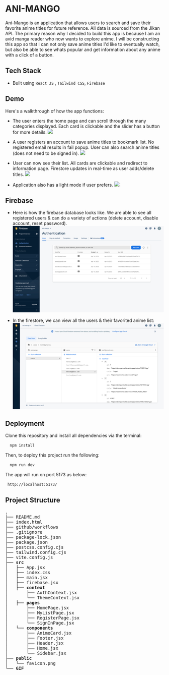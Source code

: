 # ANI-MANGO

Ani-Mango is an application that allows users to search and save their favorite anime titles for future reference. All data is sourced from the Jikan API. The primary reason why I decided to build this app is because I am an avid manga reader who now wants to explore anime. I will be constructing this app so that I can not only save anime titles I'd like to eventually watch, but also be able to see whats popular and get information about any anime with a click of a button.

## Tech Stack

- Built using `React JS` , `Tailwind CSS`, `Firebase`

## Demo

Here's a walkthrough of how the app functions:

- The user enters the home page and can scroll through the many categories displayed. Each card is clickable and the slider has a button for more details.
  ![](https://github.com/Tanzil748/ani-man_go/blob/main/gif/ani-mango_display.gif)
  <br/>
- A user registers an account to save anime titles to bookmark list. No registered email results in fail popup. User can also search anime titles (does not need to be signed in).
  ![](https://github.com/Tanzil748/ani-man_go/blob/main/gif/ani-mango_display.gif)
  <br/>

- User can now see their list. All cards are clickable and redirect to information page. Firestore updates in real-time as user adds/delete titles.
  ![](https://github.com/Tanzil748/ani-man_go/blob/main/gif/secondPart.gif)

- Application also has a light mode if user prefers.
  ![](https://github.com/Tanzil748/ani-man_go/blob/main/gif/secondPart.gif)

## Firebase

- Here is how the firebase database looks like. We are able to see all registered users & can do a variety of actions (delete account, disable account, reset password).
  ![](https://github.com/Tanzil748/ani-man_go/blob/main/gif/authPic.png)
  <br/>

- In the firestore, we can view all the users & their favorited anime list:
  ![](https://github.com/Tanzil748/ani-man_go/blob/main/gif/fireStorePic.png)

## Deployment

Clone this repository and install all dependencies via the terminal:

```bash
  npm install
```

Then, to deploy this project run the following:

```bash
  npm run dev
```

The app will run on port 5173 as below:

```bash
 http://localhost:5173/
```

## Project Structure

<pre>
.
├── README.md
├── index.html
├── github/workflows
├── .gitignore
├── package-lock.json
├── package.json
├── postcss.config.cjs
├── tailwind.config.cjs
├── vite.config.js
├── <strong>src</strong>
│   ├── App.jsx
│   ├── index.css
│   ├── main.jsx
│   ├── firebase.jsx
│   ├── <strong>context</strong>
│       ├── AuthContext.jsx
│       └── ThemeContext.jsx
│   ├── <strong>pages</strong>
│       ├── HomePage.jsx
│       ├── MyListPage.jsx
│       ├── RegisterPage.jsx
│       └── SignInPage.jsx
│   └── <strong>components</strong>
│       ├── AnimeCard.jsx
│       ├── Footer.jsx
│       ├── Header.jsx
│       ├── Home.jsx
│       └── Sidebar.jsx
├── <strong>public</strong>
│   └── favicon.png
└── <strong>GIF</strong>
</pre>
